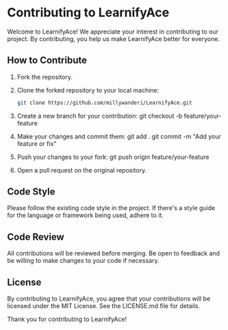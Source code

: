 # Contributing to LearnifyAce

Welcome to LearnifyAce! We appreciate your interest in contributing to our project. By contributing, you help us make LearnifyAce better for everyone.

## How to Contribute

1. Fork the repository.

2. Clone the forked repository to your local machine:
   ```bash
   git clone https://github.com/millywanderi/LearnifyAce.git

3. Create a new branch for your contribution:
   git checkout -b feature/your-feature

4. Make your changes and commit them:
   git add .
   git commit -m "Add your feature or fix"

5. Push your changes to your fork:
   git push origin feature/your-feature

6. Open a pull request on the original repository.

## Code Style

Please follow the existing code style in the project. If there's a style guide for the language or framework being used, adhere to it.

## Code Review

All contributions will be reviewed before merging. Be open to feedback and be willing to make changes to your code if necessary.

## License

By contributing to LearnifyAce, you agree that your contributions will be licensed under the MIT License. See the LICENSE.md file for details.

Thank you for contributing to LearnifyAce!
